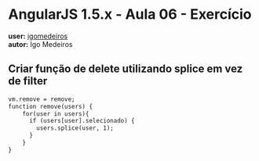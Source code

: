 # AngularJS 1.5.x - Aula 06 - Exercício  
**user:** [igomedeiros](https://github.com/igomedeiros)  
**autor:** Igo Medeiros


## Criar função de delete utilizando splice em vez de filter
```html
vm.remove = remove;
function remove(users) {
	for(user in users){
	  if (users[user].selecionado) {
	    users.splice(user, 1);
	  }
	}
}
```